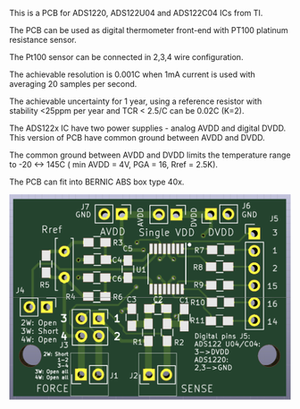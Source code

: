 This is a PCB for ADS1220, ADS122U04 and ADS122C04 ICs from TI.

The PCB can be used as digital thermometer front-end with PT100 platinum resistance sensor.

The Pt100 sensor can be connected in 2,3,4 wire configuration.

The achievable resolution is 0.001C when 1mA current is used with averaging 20 samples per second.

The achievable uncertainty for 1 year, using a reference resistor with stability <25ppm per year and TCR < 2.5/C can be 0.02C (K=2).

The ADS122x IC have two power supplies - analog AVDD and digital DVDD. This version of PCB have common ground between AVDD and DVDD.

The common ground between AVDD and DVDD limits the temperature range to -20 <-> 145C ( min AVDD = 4V, PGA = 16, Rref = 2.5K).

The PCB can fit into BERNIC ABS box type 40x. 

<img src="3DModelFront.png" alt="ADS1220 Front End PCB"/>
